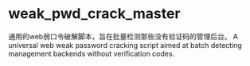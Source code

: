 # weak_pwd_crack_master
 通用的web弱口令破解脚本，旨在批量检测那些没有验证码的管理后台。 A universal web weak password cracking script aimed at batch detecting management backends without verification codes.
